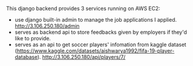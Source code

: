 This django backend provides 3 services running on AWS EC2:

- use django built-in admin to manage the job applications I applied.
  http://3.106.250.180/admin
- serves as backend api to store feedbacks given by employers if they'd like to provide.
- serves as an api to get soccer players' infomation from kaggle dataset (https://www.kaggle.com/datasets/aishwarya1992/fifa-19-player-database).
  http://3.106.250.180/api/players/7/
